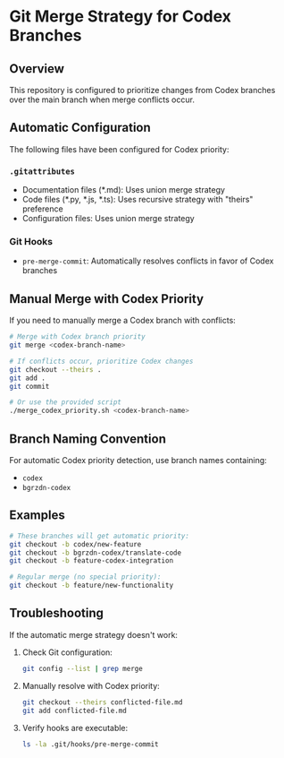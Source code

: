 # Git Merge Strategy for Codex Branches

## Overview
This repository is configured to prioritize changes from Codex branches over the main branch when merge conflicts occur.

## Automatic Configuration
The following files have been configured for Codex priority:

### `.gitattributes`
- Documentation files (*.md): Uses union merge strategy
- Code files (*.py, *.js, *.ts): Uses recursive strategy with "theirs" preference
- Configuration files: Uses union merge strategy

### Git Hooks
- `pre-merge-commit`: Automatically resolves conflicts in favor of Codex branches

## Manual Merge with Codex Priority
If you need to manually merge a Codex branch with conflicts:

```bash
# Merge with Codex branch priority
git merge <codex-branch-name>

# If conflicts occur, prioritize Codex changes
git checkout --theirs .
git add .
git commit

# Or use the provided script
./merge_codex_priority.sh <codex-branch-name>
```

## Branch Naming Convention
For automatic Codex priority detection, use branch names containing:
- `codex`
- `bgrzdn-codex`

## Examples
```bash
# These branches will get automatic priority:
git checkout -b codex/new-feature
git checkout -b bgrzdn-codex/translate-code
git checkout -b feature-codex-integration

# Regular merge (no special priority):
git checkout -b feature/new-functionality
```

## Troubleshooting
If the automatic merge strategy doesn't work:

1. Check Git configuration:
   ```bash
   git config --list | grep merge
   ```

2. Manually resolve with Codex priority:
   ```bash
   git checkout --theirs conflicted-file.md
   git add conflicted-file.md
   ```

3. Verify hooks are executable:
   ```bash
   ls -la .git/hooks/pre-merge-commit
   ```
